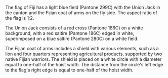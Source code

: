 The flag of Fiji has a light blue field (Pantone 299C) with the Union Jack in the canton and the Fijian coat of arms on the fly side. The aspect ratio of the flag is 1:2.

The Union Jack consists of a red cross (Pantone 186C) on a white background, with a red saltire (Pantone 186C) edged in white, superimposed on a blue saltire (Pantone 280C) on a white field.

The Fijian coat of arms includes a shield with various elements, such as a lion and four quarters representing agricultural products, supported by two native Fijian warriors. The shield is placed on a white circle with a diameter equal to one-half of the hoist width. The distance from the circle's left edge to the flag's right edge is equal to one-half of the hoist width.